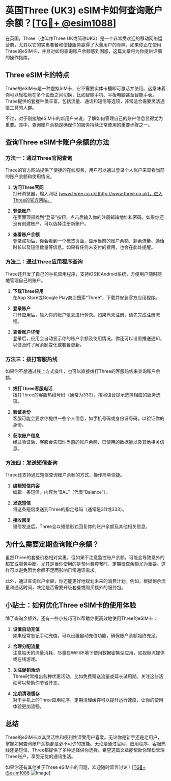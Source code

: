 # 英国Three (UK3) eSIM卡如何查询账户余额？[[TG💪+ @esim1088](https://t.me/s/esim1088)]

在英国，Three（也叫作Three UK或简称UK3）是一个非常受欢迎的移动网络运营商，尤其以它的实惠套餐和便捷服务赢得了大量用户的青睐。如果你正在使用Three的eSIM卡，并且对如何查询账户余额感到困惑，这篇文章将为你提供详细的操作指南。

## Three eSIM卡的特点

Three的eSIM卡是一种虚拟SIM卡，它不需要实体卡槽即可激活并使用。这意味着你可以轻松地在多个设备之间切换，比如智能手机、平板电脑甚至智能手表。Three提供的套餐种类丰富，包括流量、通话和短信等选项，非常适合需要灵活通信工具的人群。

不过，对于刚接触eSIM卡的新用户来说，了解如何管理自己的账户信息显得尤为重要。其中，查询账户余额是确保你的服务持续正常使用的重要步骤之一。

## 查询Three eSIM卡账户余额的方法

### 方法一：通过Three官网查询

Three的官方网站提供了便捷的在线服务，用户可以通过登录个人账户来查看当前的账户余额和使用情况。

1. **访问Three官网**  
   打开浏览器，输入网址 [www.three.co.uk](http://www.three.co.uk)，进入Three的官方网站。

2. **登录账户**  
   在页面顶部找到“登录”按钮，点击后输入你的注册邮箱地址和密码。如果你还没有创建账户，可以选择注册新账户。

3. **查看账户余额**  
   登录成功后，你会看到一个概览页面，显示当前的账户余额、剩余流量、通话时长以及短信数量等信息。如果有任何未支付的费用，也会在此处提醒。

### 方法二：通过Three应用程序查询

Three还开发了自己的手机应用程序，支持iOS和Android系统，方便用户随时随地管理自己的账户。

1. **下载Three应用**  
   在App Store或Google Play商店搜索“Three”，下载并安装官方应用程序。

2. **登录账户**  
   打开应用后，输入你的账户信息进行登录。如果尚未注册，请先完成注册流程。

3. **查看账户详情**  
   登录后，应用会自动显示你的账户余额及使用情况。你还可以设置推送通知，以便及时了解余额变化或套餐更新。

### 方法三：拨打客服热线

如果你不想通过线上方式操作，也可以直接拨打Three的客服热线来查询账户余额。

1. **拨打Three客服电话**  
   拨打Three的客服热线号码（通常为333），按照语音提示选择相应的服务选项。

2. **验证身份**  
   客服可能会要求你提供一些个人信息，如手机号码或身份证号码，以验证你的身份。

3. **获取账户信息**  
   经过验证后，客服会告知你当前的账户余额、已使用的数据量以及其他相关信息。

### 方法四：发送短信查询

Three还支持通过短信查询账户余额的方式，操作简单快捷。

1. **编辑短信内容**  
   编辑一条短信，内容为“BAL”（代表“Balance”）。

2. **发送短信**  
   将这条短信发送到Three的指定号码（通常是311或333）。

3. **接收回复**  
   短信发送后，Three会以短信形式回复你的账户余额及其他相关信息。

## 为什么需要定期查询账户余额？

虽然Three的套餐价格相对实惠，但如果不注意监控账户余额，可能会导致意外的超支或服务中断。尤其是当你使用的是预付费套餐时，定期检查余额尤为重要。这样可以避免因为余额不足而影响日常通讯需求。

此外，通过查询账户余额，你还能更好地规划未来的消费计划。例如，根据剩余流量和通话时间，决定是否需要升级套餐或购买额外的服务包。

## 小贴士：如何优化Three eSIM卡的使用体验

除了查询余额外，还有一些小技巧可以帮助你更高效地使用Three的eSIM卡：

1. **设置自动充值**  
   如果经常忘记手动充值，可以设置自动充值功能，确保账户余额始终充足。

2. **合理分配流量**  
   注意每天的流量消耗，尽量在WiFi环境下使用数据密集型应用，如视频流媒体或在线游戏。

3. **关注促销活动**  
   Three时常推出各种优惠活动，比如免费赠送流量或延长试用期。关注这些活动可以帮助你节省开支。

4. **定期清理缓存**  
   对于手机上的Three应用程序，定期清理缓存可以提升运行速度，让你的使用体验更加流畅。

## 总结

Three的eSIM卡以其灵活性和便利性深受用户喜爱。无论你是新手还是老用户，掌握如何查询账户余额都是必不可少的技能。无论是通过官网、应用程序、客服热线还是短信，Three都提供了多种途径供你选择。希望这篇文章能帮助你轻松管理Three账户，享受无忧的通讯生活。

如果你还有其他关于Three eSIM卡的问题，欢迎随时留言讨论！[[TG💪+ @esim1088](https://t.me/s/esim1088) ![Image](https://i.postimg.cc/4NQfJmqS/Snipaste-2025-05-13-00-14-12.png)]